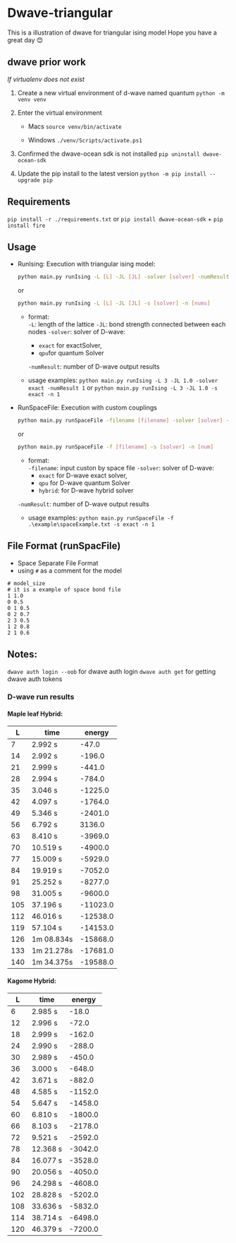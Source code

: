 # Dwave-triangular
This is a illustration of dwave for triangular ising model
Hope you have a great day :blush:

## dwave prior work
*If virtualenv does not exist*
1. Create a new virtual environment of d-wave named quantum
    `python -m venv venv`
    
2. Enter the virtual environment
    - Macs
        `source venv/bin/activate` 
        
    - Windows
        `./venv/Scripts/activate.ps1` 
        
3. Confirmed the dwave-ocean sdk is not installed
    `pip uninstall dwave-ocean-sdk`
    
4. Update the pip install to the latest version
    `python -m pip install --upgrade pip`

## Requirements
`pip install -r ./requirements.txt`
or 
`pip install dwave-ocean-sdk` + `pip install fire`

## Usage
 - RunIsing: Execution with triangular ising model:
    ```sh
    python main.py runIsing -L [L] -JL [JL] -solver [solver] -numResult [nums]
    ``` 
    or 
    ```sh
    python main.py runIsing -L [L] -JL [JL] -s [solver] -n [nums]
    ```
    - format:   
        `-L`: length of the lattice
        `-JL`: bond strength connected between each nodes
        `-solver`: solver of D-wave: 
        - `exact` for exactSolver, 
        - `qpu`for quantum Solver

        `-numResult`: number of D-wave output results
    
    - usage examples:
        `python main.py runIsing -L 3 -JL 1.0 -solver exact -numResult 1` 
        or 
        `python main.py runIsing -L 3 -JL 1.0 -s exact -n 1`

 - RunSpaceFile: Execution with custom couplings
   ```sh
   python main.py runSpaceFile -filename [filename] -solver [solver] -numResult [num]
   ``` 
   or 
   ```sh
   python main.py runSpaceFile -f [filename] -s [solver] -n [num]
   ``` 
   - format:   
        `-filename`: input custon by space file 
        `-solver`: solver of D-wave: 
        - `exact` for D-wave exact solver, 
        - `qpu` for D-wave quantum Solver
        - `hybrid`: for D-wave hybrid solver

    `-numResult`: number of D-wave output results
    
   - usage examples:
        `python main.py runSpaceFile -f .\example\spaceExample.txt -s exact -n 1` 
    
## File Format (runSpacFile)
- Space Separate File Format
- using `#` as a comment for the model
```
# model_size
# it is a example of space bond file
1 1.0
0 0.5
0 1 0.5
0 2 0.7
2 3 0.5
1 2 0.8
2 1 0.6
```

## Notes: 
`dwave auth login --oob` for dwave auth login
`dwave auth get` for getting dwave auth tokens


### D-wave run results
#### Maple leaf Hybrid:
| L   | time       | energy   |
| --- | ---------- | -------- |
| 7   | 2.992 s    | -47.0    |
| 14  | 2.992 s    | -196.0   |
| 21  | 2.999 s    | -441.0   |
| 28  | 2.994 s    | -784.0   |
| 35  | 3.046 s    | -1225.0  |
| 42  | 4.097 s    | -1764.0  |
| 49  | 5.346 s    | -2401.0  |
| 56  | 6.792 s    | 3136.0   |
| 63  | 8.410 s    | -3969.0  |
| 70  | 10.519 s   | -4900.0  |
| 77  | 15.009 s   | -5929.0  |
| 84  | 19.919 s   | -7052.0  |
| 91  | 25.252 s   | -8277.0  |
| 98  | 31.005 s   | -9600.0  |
| 105 | 37.196 s   | -11023.0 |
| 112 | 46.016 s   | -12538.0 |
| 119 | 57.104 s   | -14153.0 |
| 126 | 1m 08.834s | -15868.0 |
| 133 | 1m 21.278s | -17681.0 |
| 140 | 1m 34.375s | -19588.0 |

#### Kagome Hybrid:
| L   | time     | energy  |
| --- | -------- | ------- |
| 6   | 2.985 s  | -18.0   |
| 12  | 2.996 s  | -72.0   |
| 18  | 2.999 s  | -162.0  |
| 24  | 2.990 s  | -288.0  |
| 30  | 2.989 s  | -450.0  |
| 36  | 3.000 s  | -648.0  |
| 42  | 3.671 s  | -882.0  |
| 48  | 4.585 s  | -1152.0 |
| 54  | 5.647 s  | -1458.0 |
| 60  | 6.810 s  | -1800.0 |
| 66  | 8.103 s  | -2178.0 |
| 72  | 9.521 s  | -2592.0 |
| 78  | 12.368 s | -3042.0 |
| 84  | 16.077 s | -3528.0 |
| 90  | 20.056 s | -4050.0 |
| 96  | 24.298 s | -4608.0 |
| 102 | 28.828 s | -5202.0 |
| 108 | 33.636 s | -5832.0 |
| 114 | 38.714 s | -6498.0 |
| 120 | 46.379 s | -7200.0 |
